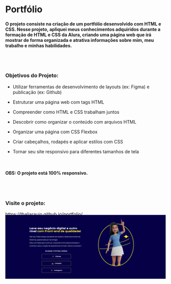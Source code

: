 # Portfólio

#### O projeto consiste na criação de um portfólio desenvolvido com HTML e CSS. Nesse projeto, apliquei meus conhecimentos adquiridos durante a formação de HTML e CSS da Alura, criando uma página web que irá mostrar de forma organizada e atrativa informações sobre mim, meu trabalho e minhas habilidades.

<br><br>

### Objetivos do Projeto:
<ul>
  <li><p>Utilizar ferramentas de desenvolvimento de layouts (ex: Figma) e publicação (ex: Github)</li></p>
  <li><p>Estruturar uma página web com tags HTML</li></p>
  <li><p>Compreender como HTML e CSS trabalham juntos</li></p>
  <li><p>Descobrir como organizar o conteúdo com arquivos HTML</li></p>
  <li><p>Organizar uma página com CSS Flexbox</li></p>
  <li><p>Criar cabeçalhos, rodapés e aplicar estilos com CSS</li></p>
  <li><p>Tornar seu site responsivo para diferentes tamanhos de tela</li></p>
</ul>

<br>

#### OBS: O projeto está 100% responsivo.

<br><br>

### Visite o projeto: 
https://thaliaraujo.github.io/portfolio/

<p>
<img align="center" width="800px" style="margin-top:-20px" src="https://github.com/Thaliaraujo/portfolio/blob/main/apresentacao.png">
</p>
 
<div dsplay="inline-block">
